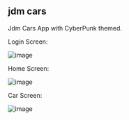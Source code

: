 ## jdm cars

Jdm Cars App with CyberPunk themed.

Login Screen:

![image](https://user-images.githubusercontent.com/83662229/137165833-54f5d3bc-bf85-487f-b12c-63332c8788b0.png)

Home Screen:

![image](https://user-images.githubusercontent.com/83662229/139742067-f3cd5b75-b4cd-493e-b012-00c329cee568.png)

Car Screen:

![image](https://user-images.githubusercontent.com/83662229/139742029-2c78d65a-1025-4d65-a798-976d384e312c.png)





